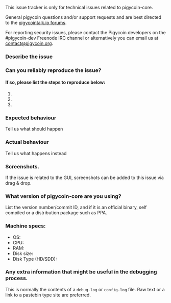 <!--- Remove sections that do not apply -->

This issue tracker is only for technical issues related to pigycoin-core.

General pigycoin questions and/or support requests and are best directed to the [pigycointalk.io forums](https://pigycointalk.io/).

For reporting security issues, please contact the Pigycoin developers on the #pigycoin-dev Freenode IRC channel or alternatively you can email us at contact@pigycoin.org.

### Describe the issue

### Can you reliably reproduce the issue?
#### If so, please list the steps to reproduce below:
1.
2.
3.

### Expected behaviour
Tell us what should happen

### Actual behaviour
Tell us what happens instead

### Screenshots.
If the issue is related to the GUI, screenshots can be added to this issue via drag & drop.

### What version of pigycoin-core are you using?
List the version number/commit ID, and if it is an official binary, self compiled or a distribution package such as PPA.

### Machine specs:
- OS:
- CPU:
- RAM:
- Disk size:
- Disk Type (HD/SDD):

### Any extra information that might be useful in the debugging process.
This is normally the contents of a `debug.log` or `config.log` file. Raw text or a link to a pastebin type site are preferred.
